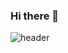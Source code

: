 ### Hi there 👋

![header](https://capsule-render.vercel.app/api?type=wave&color=timeGradient&height=300&section=header&text=capsule%20render&fontSize=90)

<!--
**heogeon0/heogeon0** is a ✨ _special_ ✨ repository because its `README.md` (this file) appears on your GitHub profile.

Here are some ideas to get you started:

- 🔭 I’m currently working on ...
- 🌱 I’m currently learning ...
- 👯 I’m looking to collaborate on ...
- 🤔 I’m looking for help with ...
- 💬 Ask me about ...
- 📫 How to reach me: ...
- 😄 Pronouns: ...
- ⚡ Fun fact: ...
-->
